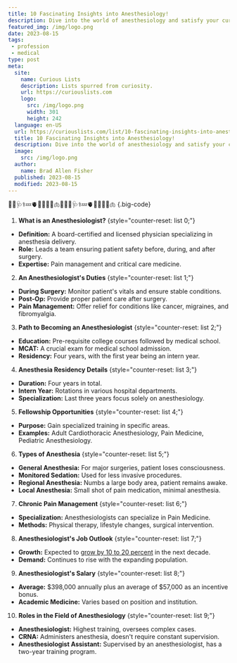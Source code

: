 ```yaml
---
title: 10 Fascinating Insights into Anesthesiology!
description: Dive into the world of anesthesiology and satisfy your curious mind with these intriguing insights about the profession.
featured_img: /img/logo.png
date: 2023-08-15
tags:
 - profession
 - medical
type: post
meta:
  site:
    name: Curious Lists
    description: Lists spurred from curiosity.
    url: https://curiouslists.com
    logo:
      src: /img/logo.png
      width: 301
      height: 242
  language: en-US
  url: https://curiouslists.com/list/10-fascinating-insights-into-anesthesiology
  title: 10 Fascinating Insights into Anesthesiology!
  description: Dive into the world of anesthesiology and satisfy your curious mind with these intriguing insights about the profession.
  image:
    src: /img/logo.png
  author:
    name: Brad Allen Fisher
  published: 2023-08-15
  modified: 2023-08-15
---
```

💉😴🩺⚕💤🫀👩🏻‍⚕️💊🫁🏥💉😴🩺⚕💤🫀👩🏻‍⚕️💊🫁 {.big-code}

1. **What is an Anesthesiologist?** {style="counter-reset: list 0;"}
  - **Definition:** A board-certified and licensed physician specializing in anesthesia delivery.
  - **Role:** Leads a team ensuring patient safety before, during, and after surgery.
  - **Expertise:** Pain management and critical care medicine.

2. **An Anesthesiologist's Duties** {style="counter-reset: list 1;"}
  - **During Surgery:** Monitor patient's vitals and ensure stable conditions.
  - **Post-Op:** Provide proper patient care after surgery.
  - **Pain Management:** Offer relief for conditions like cancer, migraines, and fibromyalgia.

3. **Path to Becoming an Anesthesiologist** {style="counter-reset: list 2;"}
  - **Education:** Pre-requisite college courses followed by medical school.
  - **MCAT:** A crucial exam for medical school admission.
  - **Residency:** Four years, with the first year being an intern year.

4. **Anesthesia Residency Details** {style="counter-reset: list 3;"}
  - **Duration:** Four years in total.
  - **Intern Year:** Rotations in various hospital departments.
  - **Specialization:** Last three years focus solely on anesthesiology.

5. **Fellowship Opportunities** {style="counter-reset: list 4;"}
  - **Purpose:** Gain specialized training in specific areas.
  - **Examples:** Adult Cardiothoracic Anesthesiology, Pain Medicine, Pediatric Anesthesiology.

6. **Types of Anesthesia** {style="counter-reset: list 5;"}
  - **General Anesthesia:** For major surgeries, patient loses consciousness.
  - **Monitored Sedation:** Used for less invasive procedures.
  - **Regional Anesthesia:** Numbs a large body area, patient remains awake.
  - **Local Anesthesia:** Small shot of pain medication, minimal anesthesia.

7. **Chronic Pain Management** {style="counter-reset: list 6;"}
  - **Specialization:** Anesthesiologists can specialize in Pain Medicine.
  - **Methods:** Physical therapy, lifestyle changes, surgical intervention.

8. **Anesthesiologist's Job Outlook** {style="counter-reset: list 7;"}
  - **Growth:** Expected to [grow by 10 to 20 percent](https://curiouslists.com/list/top-20-high-paying-jobs-dive-into-wealthy-careers/) in the next decade.
  - **Demand:** Continues to rise with the expanding population.

9. **Anesthesiologist's Salary** {style="counter-reset: list 8;"}
  - **Average:** $398,000 annually plus an average of $57,000 as an incentive bonus.
  - **Academic Medicine:** Varies based on position and institution.

10. **Roles in the Field of Anesthesiology** {style="counter-reset: list 9;"}
  - **Anesthesiologist:** Highest training, oversees complex cases.
  - **CRNA:** Administers anesthesia, doesn't require constant supervision.
  - **Anesthesiologist Assistant:** Supervised by an anesthesiologist, has a two-year training program.